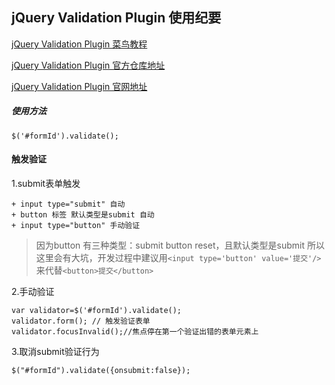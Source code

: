 ## jQuery Validation Plugin  使用纪要
[jQuery Validation Plugin  菜鸟教程](http://www.runoob.com/jquery/jquery-plugin-validate.html)

[jQuery Validation Plugin  官方仓库地址](https://github.com/jquery-validation/jquery-validation)

[jQuery Validation Plugin  官网地址](https://jqueryvalidation.org/)

##### 使用方法
```
$('#formId').validate();
```

#### 触发验证
1.submit表单触发

    + input type="submit" 自动
    + button 标签 默认类型是submit 自动
    + input type="button" 手动验证
    
> 因为button 有三种类型：submit button reset，且默认类型是submit
> 所以这里会有大坑，开发过程中建议用`<input type='button' value='提交'/>`
> 来代替`<button>提交</button>`

2.手动验证
```
var validator=$('#formId').validate();
validator.form(); // 触发验证表单
validator.focusInvalid();//焦点停在第一个验证出错的表单元素上
```

3.取消submit验证行为
```
$("#formId").validate({onsubmit:false});
```

